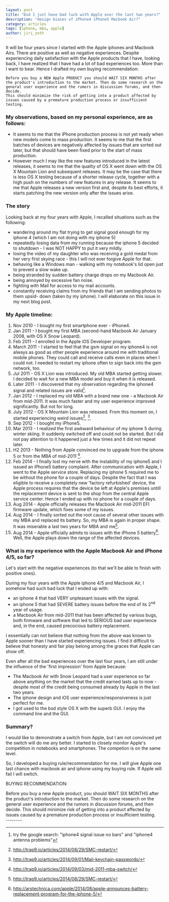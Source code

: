 ```yaml
---
layout: post
title: "Did I just have bad luck with Apple over the last two years?"
description: "design biases of iPhone4 iPhone5 Macbook Air?"
category: articles
tags: [iphone, mba, apple]
author: jiri_zoth
---
```


It will be four years since I started with the Apple iphones and Macbook Airs. There are positive as well as negative experiences. Despite experiencing daily satisfaction with the Apple products that I have, looking back, I have realized that I have had a lot of bad experiences too. More than I want to bear. Hence I drafted my own buying recommendation:
```
Before you buy a NEW Apple PRODUCT you should WAIT SIX MONTHS after the product's introduction to the market. Then do some research on the general user experience and the rumors in discussion forums, and then decide.
This should minimize the risk of getting into a product affected by issues caused by a premature production process or insufficient testing.
```

### My observations, based on my personal experience, are as follows:

* It seems to me that the iPhone production process is not yet ready when new models come to mass production.  It seems to me that the first batches of devices are negatively affected by issues that are sorted out later, but that should have been fixed prior to the start of mass production.
* However much I may like the new features introduced in the latest releases, it seems to me that the quality of OS X went down with the OS X Mountain Lion and subsequent releases. It may be the case that there is less OS X testing because of a shorter release cycle, together with a high push on the numbers of new features in any release. It seems to me that Apple releases a new version first and, despite its best efforts, it starts patching the new version only after the issues arise.

### The story
Looking back at my four years with Apple, I recalled situations such as the following:

* wandering around my flat trying to get signal good enough for my iphone 4 (which I am not doing with my iphone 5)
* repeatedly losing data from my running because the iphone 5 decided to shutdown - I was NOT HAPPY to put it very mildly.
* losing the video of my daughter who was receiving a gold medal from her very first skying race - this I will not ever forgive Apple for that.
* behaving like a Windows man - walking with my notebook's lid open just to prevent a slow wake up.
* being stranded by sudden battery charge drops on my Macbook Air.
* being annoyed by excessive fan noise.
* fighting with Mail for access to my mail accounts.
* constantly receiving claims from my friends that I am sending photos to them upsid- down (taken by my iphone). I will elaborate on this issue in my next blog post.

### My Apple timeline:

1. Nov 2010 - I bought my first smartphone ever - iPhone4.
2. Jan 2011 - I bought my first MBA (second-hand Macbook Air January 2008, with OS X Snow Leopard).
3. Feb 2011 - I enrolled in the Apple iOS Developer program.
4. March 2011 - I started to feel that the gsm signal on my iphone4 is not always as good as other people experience around me with traditional mobile phones. They could call and receive calls even in places when I could not. I needed to restart my iphone often to sign back into the gsm network, too.
4. Jul 2011 - OS X Lion was introduced. My old MBA started getting slower. I decided to wait for a new MBA model and buy it when it is released.
5. Later 2011 - I discovered that my observation regarding the iphone4 signal and related issues are valid[^1].
6. Jan 2012 - I replaced my old MBA with a brand new one - a Macbook Air from mid-2011. It was much faster and my user experience improved significantly. But not for long.
6. July 2012 - OS X Mountain Lion was released. From this moment on, I started experiencing weird issues[^2], [^3].
6. Sep 2012 - I bought my iPhone5.
7. Mar 2013 - I realized the first awkward behaviour of my iphone 5 during winter skiing. It suddenly switched off and could not be started. But I did not pay attention to it happened just a few times and it did not repeat later.
7. H2 2013 - Nothing from Apple convinced me to upgrade from the iphone 5 or from the MBA of mid-2011 [^4].
7. Feb 2014 - I finally lost my nerve with the instability of my iphone5 and I issued an iPhone5 battery complaint. After communication with Apple, I went to the Apple service store. Replacing my iphone 5 required me to be without the phone for a couple of days. Despite the fact that I was eligible to receive a completely new 'factory refurbished' device, the Apple process requires that the device be left at Apple's premises untill the replacement device is sent to the shop from the central Apple service center. Hence I ended up with no phone for a couple of days.
9. Aug 2014 - Apple officially releases the Macbook Air mid-2011 EFI firmware update, which fixes some of my issues.
9. Aug 2014 - I finally sorted out the root cause of several other issues with my MBA and replaced its battery. So, my MBA is again in proper shape. It was miserable a last two years for MBA and me[^2].
10. Aug 2014 - Apple officially admits to issues with the iPhone 5 battery[^5]. Well, the Apple plays down the range of the affected devices.

### What is my experience with the Apple Macbook Air and iPhone 4/5, so far?

Let's start with the negative experiences (to that we'll be able to finish with positive ones).

During my four years with the Apple iphone 4/5 and Macbook Air, I somehow had such bad luck that I ended up with:

* an iphone 4 that had VERY unpleasant issues with the signal.
* an iphone 5 that had SEVERE battery issues before the end of its 2<sup>nd</sup> year of usage.
* a Macbook Air from mid-2011 that has been affected by various bugs, both firmware and software that led to SERIOUS bad user experience and, in the end, caused precocious battery replacement.

<div class="message">
I essentially can not believe that nothing from the above was known to Apple sooner than I have started experiencing issues.
I find it difficult to believe that honesty and fair play belong among the graces that Apple can show off.
</div>

Even after all the bad experiences over the last four years, I am still under the influence of the 'first impression' from Apple because:

* The Macbook Air with Snow Leopard had a user experience so far above anything on the market that the credit earned lasts up to now - despite most of the credit being consumed already by Apple in the last two years.
* The iphone design and iOS user experience/responsiveness is just perfect for me.
* I got used to the bsd style OS X with the superb GUI. I enjoy the command line and the GUI.

### Summary?

I would like to demonstrate a switch from Apple, but I am not convinced yet the switch will do me any better.
I started to closely monitor Apple's competition in notebooks and smartphones. The competion is on the same level.

So, I developed a buying rule/recommendation for me. I will give Apple one last chance with macbook air and iphone using my buying rule. If Apple will fail I will switch.

BUYING RECOMMENDATION:

<div class="message">
Before you buy a new Apple product, you should WAIT SIX MONTHS after the product's introduction to the market. Then do some research on the general user experience and the rumors in discussion forums, and then decide.
This should minimize risk of getting into a product affected by issues caused by a premature production process or insufficient testing.
</div>
--------

[^1]: try the google search: "iphone4 signal issue no bars" and "iphone4 antenna problems"
[^2]: http://trap9.io/articles/2014/08/29/SMC-restart/
[^3]: http://trap9.io/articles/2014/09/01/Mail-keychain-passwords/
[^4]: http://trap9.io/articles/2014/09/03/mid-2011-mba-switch/
[^5]: http://arstechnica.com/apple/2014/08/apple-announces-battery-replacement-program-for-the-iphone-5/
